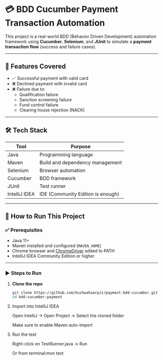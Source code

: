 # 💳 BDD Cucumber Payment Transaction Automation

This project is a real-world BDD (Behavior Driven Development) automation framework using **Cucumber**, **Selenium**, and **JUnit** to simulate a **payment transaction flow** (success and failure cases).

---

## 📌 Features Covered

- ✅ Successful payment with valid card
- ❌ Declined payment with invalid card
- ❌ Failure due to:
  - Qualification failure
  - Sanction screening failure
  - Fund control failure
  - Clearing house rejection (NACK)

---

## 🛠 Tech Stack

| Tool            | Purpose                              |
|-----------------|--------------------------------------|
| Java            | Programming language                 |
| Maven           | Build and dependency management      |
| Selenium        | Browser automation                   |
| Cucumber        | BDD framework                        |
| JUnit           | Test runner                          |
| IntelliJ IDEA   | IDE (Community Edition is enough)    |

---

## 🚀 How to Run This Project

### ✅ Prerequisites

- Java 11+
- Maven installed and configured (`MAVEN_HOME`)
- Chrome browser and [ChromeDriver](https://chromedriver.chromium.org/) added to PATH
- IntelliJ IDEA Community Edition or higher

---

### ▶️ Steps to Run

1. **Clone the repo**
   ```bash
   git clone https://github.com/kushwahaarpit/payment-bdd-cucumber.git
   cd bdd-cucumber-payment
2. Import into IntelliJ IDEA

    Open IntelliJ → Open Project → Select the cloned folder

    Make sure to enable Maven auto-import

3. Run the test

    Right-click on TestRunner.java → Run

    Or from terminal:mvn test

